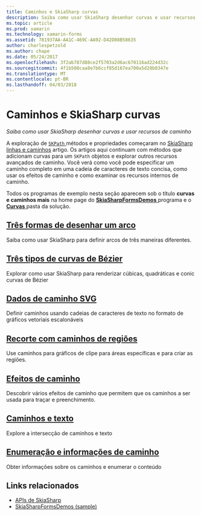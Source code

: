 ```yaml
---
title: Caminhos e SkiaSharp curvas
description: Saiba como usar SkiaSharp desenhar curvas e usar recursos de caminho
ms.topic: article
ms.prod: xamarin
ms.technology: xamarin-forms
ms.assetid: 781937AA-AA1C-469C-AA92-D42D08B58635
author: charlespetzold
ms.author: chape
ms.date: 05/24/2017
ms.openlocfilehash: 3f2ab787d88ce2f5703a2d6ac670116ad224d32c
ms.sourcegitcommit: 4f1b508caa8e7b6ccf85d167ea700a5d28b0347e
ms.translationtype: MT
ms.contentlocale: pt-BR
ms.lasthandoff: 04/03/2018
---
```

# <a name="skiasharp-curves-and-paths"></a>Caminhos e SkiaSharp curvas

_Saiba como usar SkiaSharp desenhar curvas e usar recursos de caminho_

A exploração de [ `SKPath` ](https://developer.xamarin.com/api/type/SkiaSharp.SKPath/) métodos e propriedades começaram no [SkiaSharp linhas e caminhos](~/xamarin-forms/user-interface/graphics/skiasharp/paths/index.md) artigo. Os artigos aqui continuam com métodos que adicionam curvas para um `SKPath` objetos e explorar outros recursos avançados de caminho. Você verá como você pode especificar um caminho completo em uma cadeia de caracteres de texto concisa, como usar os efeitos de caminho e como examinar os recursos internos de caminho.

Todos os programas de exemplo nesta seção aparecem sob o título **curvas e caminhos mais** na home page do [ **SkiaSharpFormsDemos** ](https://developer.xamarin.com/samples/xamarin-forms/SkiaSharpForms/Demos/) programa e o [ **Curvas** ](https://github.com/xamarin/xamarin-forms-samples/tree/master/SkiaSharpForms/SkiaSharpFormsDemos/SkiaSharpFormsDemos/SkiaSharpFormsDemos/Curves) pasta da solução.

## <a name="three-ways-to-draw-an-arcarcsmd"></a>[Três formas de desenhar um arco](arcs.md)

Saiba como usar SkiaSharp para definir arcos de três maneiras diferentes.

## <a name="three-types-of-bzier-curvesbeziersmd"></a>[Três tipos de curvas de Bézier](beziers.md)

Explorar como usar SkiaSharp para renderizar cúbicas, quadráticas e conic curvas de Bézier

## <a name="svg-path-datapath-datamd"></a>[Dados de caminho SVG](path-data.md)

Definir caminhos usando cadeias de caracteres de texto no formato de gráficos vetoriais escalonáveis

## <a name="clipping-with-paths-and-regionsclippingmd"></a>[Recorte com caminhos de regiões](clipping.md)

Use caminhos para gráficos de clipe para áreas específicas e para criar as regiões.

## <a name="path-effectseffectsmd"></a>[Efeitos de caminho](effects.md)

Descobrir vários efeitos de caminho que permitem que os caminhos a ser usada para traçar e preenchimento.

## <a name="paths-and-texttext-pathsmd"></a>[Caminhos e texto](text-paths.md)

Explore a intersecção de caminhos e texto

## <a name="path-information-and-enumerationinformationmd"></a>[Enumeração e informações de caminho](information.md)

Obter informações sobre os caminhos e enumerar o conteúdo


## <a name="related-links"></a>Links relacionados

- [APIs de SkiaSharp](https://developer.xamarin.com/api/root/SkiaSharp/)
- [SkiaSharpFormsDemos (sample)](https://developer.xamarin.com/samples/xamarin-forms/SkiaSharpForms/Demos/)
